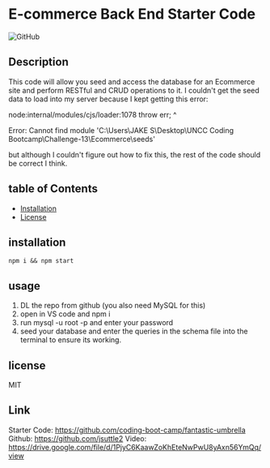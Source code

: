 # E-commerce Back End Starter Code

![GitHub](https://img.shields.io/github/jsuttle2)

## Description

This code will allow you seed and access the database for an Ecommerce site and perform RESTful and CRUD operations to it. I couldn't get the seed data to load into my server because I kept getting this error:

node:internal/modules/cjs/loader:1078
  throw err;
  ^

Error: Cannot find module 'C:\Users\JAKE S\Desktop\UNCC Coding Bootcamp\Challenge-13\Ecommerce\seeds'

but although I couldn't figure out how to fix this, the rest of the code should be correct I think.

## table of Contents

- [Installation](#installation)
- [License](#license)

## installation

```
npm i && npm start
```

## usage
1. DL the repo from github (you also need MySQL for this)
2. open in VS code and npm i
3. run mysql -u root -p and enter your password
4. seed your database and enter the queries in the schema file into the terminal to ensure its working.

## license

MIT

## Link
Starter Code: https://github.com/coding-boot-camp/fantastic-umbrella
Github: https://github.com/jsuttle2
Video: https://drive.google.com/file/d/1PjyC6KaawZoKhEteNwPwU8yAxn56YmQq/view
